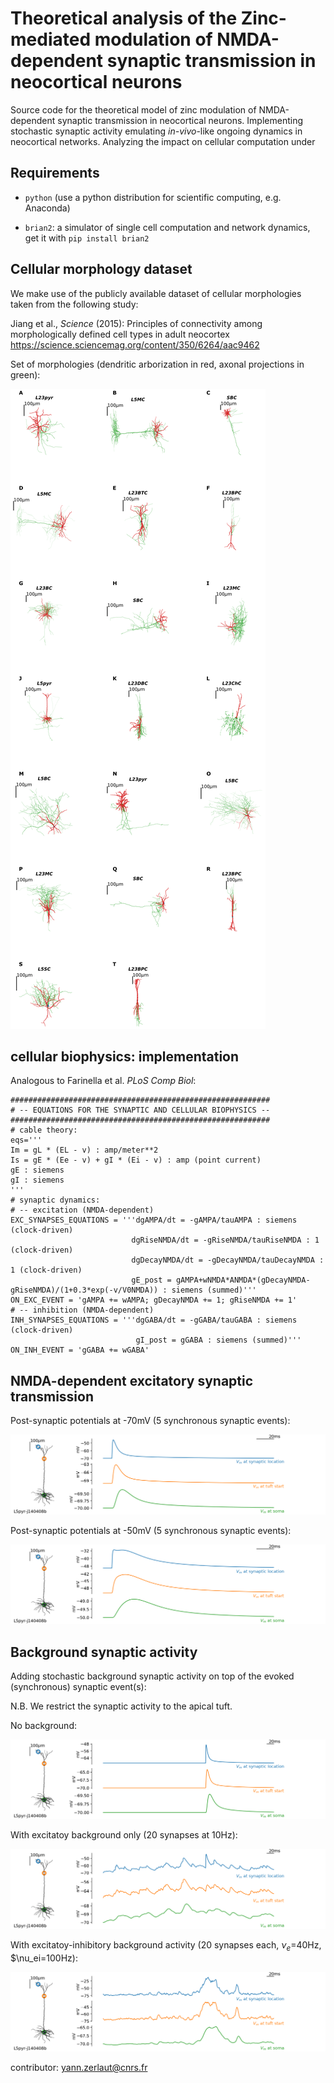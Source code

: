 # Theoretical analysis of the Zinc-mediated modulation of NMDA-dependent synaptic transmission in neocortical neurons

Source code for the theoretical model of zinc modulation of NMDA-dependent synaptic transmission in neocortical neurons. Implementing stochastic synaptic activity emulating _in-vivo_-like ongoing dynamics in neocortical networks. Analyzing the impact on cellular computation under 

## Requirements

- `python` (use a python distribution for scientific computing, e.g. Anaconda)

- `brian2`: a simulator of single cell computation and network dynamics, get it with `pip install brian2`

## Cellular morphology dataset

We make use of the publicly available dataset of cellular morphologies taken from the following study:

Jiang et al., _Science_ (2015): Principles of connectivity among morphologically defined cell types in adult neocortex https://science.sciencemag.org/content/350/6264/aac9462

Set of morphologies (dendritic arborization in red, axonal projections in green):

![](figures/all_cells.png)

## cellular biophysics: implementation

Analogous to Farinella et al. _PLoS Comp Biol_:

```
##########################################################
# -- EQUATIONS FOR THE SYNAPTIC AND CELLULAR BIOPHYSICS --
##########################################################
# cable theory:
eqs='''
Im = gL * (EL - v) : amp/meter**2
Is = gE * (Ee - v) + gI * (Ei - v) : amp (point current)
gE : siemens
gI : siemens
'''
# synaptic dynamics:
# -- excitation (NMDA-dependent)
EXC_SYNAPSES_EQUATIONS = '''dgAMPA/dt = -gAMPA/tauAMPA : siemens (clock-driven)
                           dgRiseNMDA/dt = -gRiseNMDA/tauRiseNMDA : 1 (clock-driven)
                           dgDecayNMDA/dt = -gDecayNMDA/tauDecayNMDA : 1 (clock-driven)
                           gE_post = gAMPA+wNMDA*ANMDA*(gDecayNMDA-gRiseNMDA)/(1+0.3*exp(-v/V0NMDA)) : siemens (summed)''' 
ON_EXC_EVENT = 'gAMPA += wAMPA; gDecayNMDA += 1; gRiseNMDA += 1'
# -- inhibition (NMDA-dependent)
INH_SYNAPSES_EQUATIONS = '''dgGABA/dt = -gGABA/tauGABA : siemens (clock-driven)
                            gI_post = gGABA : siemens (summed)''' 
ON_INH_EVENT = 'gGABA += wGABA'
```

## NMDA-dependent excitatory synaptic transmission

Post-synaptic potentials at -70mV (5 synchronous synaptic events):

![](figures/PSP_at_rest.png)

Post-synaptic potentials at -50mV (5 synchronous synaptic events):

![](figures/PSP_at_depol_level.png)

## Background synaptic activity

Adding stochastic background synaptic activity on top of the evoked (synchronous) synaptic event(s):

N.B. We restrict the synaptic activity to the apical tuft.

No background:

![](figures/no_bg.png)

With excitatoy background only (20 synapses at 10Hz):

![](figures/with_exc_bg.png)


With excitatoy-inhibitory background activity (20 synapses each, $\nu_e$=40Hz, $\nu_ei=100Hz):

![](figures/with_bg_40_100.png)

contributor:  yann.zerlaut@cnrs.fr
